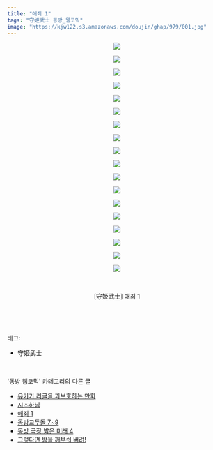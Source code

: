```yaml
---
title: "애죄 1"
tags: "守姫武士 동방_웹코믹"
image: "https://kjw122.s3.amazonaws.com/doujin/ghap/979/001.jpg"
---
```

<div class="article">
<p style="text-align: center; clear: none; float: none;"><img src="{{ site.imgserver5 }}/ghap/979/001.jpg"/></p>
<p style="text-align: center; clear: none; float: none;"><img src="{{ site.imgserver5 }}/ghap/979/002.jpg"/></p>
<p style="text-align: center; clear: none; float: none;"><img src="{{ site.imgserver5 }}/ghap/979/003.jpg"/></p>
<p style="text-align: center; clear: none; float: none;"><img src="{{ site.imgserver5 }}/ghap/979/004.jpg"/></p>
<p style="text-align: center; clear: none; float: none;"><img src="{{ site.imgserver5 }}/ghap/979/005.jpg"/></p>
<p style="text-align: center; clear: none; float: none;"><img src="{{ site.imgserver5 }}/ghap/979/006.jpg"/></p>
<p style="text-align: center; clear: none; float: none;"><img src="{{ site.imgserver5 }}/ghap/979/007.jpg"/></p>
<p style="text-align: center; clear: none; float: none;"><img src="{{ site.imgserver5 }}/ghap/979/008.jpg"/></p>
<p style="text-align: center; clear: none; float: none;"><img src="{{ site.imgserver5 }}/ghap/979/009.jpg"/></p>
<p style="text-align: center; clear: none; float: none;"><img src="{{ site.imgserver5 }}/ghap/979/010.jpg"/></p>
<p style="text-align: center; clear: none; float: none;"><img src="{{ site.imgserver5 }}/ghap/979/011.jpg"/></p>
<p style="text-align: center; clear: none; float: none;"><img src="{{ site.imgserver5 }}/ghap/979/012.jpg"/></p>
<p style="text-align: center; clear: none; float: none;"><img src="{{ site.imgserver5 }}/ghap/979/013.jpg"/></p>
<p style="text-align: center; clear: none; float: none;"><img src="{{ site.imgserver5 }}/ghap/979/014.jpg"/></p>
<p style="text-align: center; clear: none; float: none;"><img src="{{ site.imgserver5 }}/ghap/979/015.jpg"/></p>
<p style="text-align: center; clear: none; float: none;"><img src="{{ site.imgserver5 }}/ghap/979/016.jpg"/></p>
<p style="text-align: center; clear: none; float: none;"><img src="{{ site.imgserver5 }}/ghap/979/017.jpg"/></p>
<p style="text-align: center; clear: none; float: none;"><img src="{{ site.imgserver5 }}/ghap/979/018.jpg"/></p>
<p style="text-align: center; clear: none; float: none;"><br/></p>
<p style="text-align: center; clear: none; float: none;">[守姫武士] 애죄 1</p>
<p><br/></p>
</div><br/>
<div class="tagTrail">
<p>태그: </p>
<ul>
<li>守姫武士</li>
</ul>
</div><br/>
<div class="another">
<p>'동방 웹코믹' 카테고리의 다른 글</p>
<ul>
<li><a href="/ghap_1027">유카가 리글을 과보호하는 만화</a></li>
<li><a href="/ghap_1006">시즈하님</a></li>
<li><a href="/ghap_979">애죄 1</a></li>
<li><a href="/ghap_971">동방교두돌 7~9</a></li>
<li><a href="/ghap_964">동방 극장 밝은 미래 4</a></li>
<li><a href="/ghap_936">그렇다면 밤을 깨부숴 버려!</a></li>
</ul>
</div><br/>
<div class="cb_module cb_fluid">
<div class="cb_wrt cb_profile">
</div><!-- commentList close -->
</div><br/>
